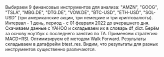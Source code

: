 Выбираем 9 финансовых инструментов для анализа: "AMZN", "GOOG", "TSLA", "MBG.DE", "DTG.DE", "VOW.DE", "BTC-USD", "ETH-USD", "SOL-USD" (три американские акции, три немецкие и три криптовалюты).  
Интервал - 1 день, период - с 01 февраля 2022 до вчерашнего дня.  
Скачиваем данные с YAHOO и складываем их в словарь df_dict. 
Берём за основу ноутбук с последнего занятия по ТА.
Применяем стратегию MACD+RSI.
Оптимизируем её методом Walk Forward.
Результаты складываем в датафрейм btest_res.
Видим, что результаты для разных инструментов существенно различаются.

